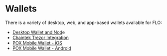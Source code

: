# Wallets

There is a variety of desktop, web, and app-based wallets available for FLO:

* [Desktop Wallet and Nod](https://github.com/floblockchain/flo/releases/tag/v0.15.2.0)e
* [Chaintek Trezor Integration](https://wallet.chaintek.net%20)
* [POX Mobile Wallet - iOS](https://play.google.com/store/apps/details?id=com.zhujici.pox.host&hl=en_US)
* [POX Mobile Wallet - Android](https://play.google.com/store/apps/details?id=com.zhujici.pox.host)

